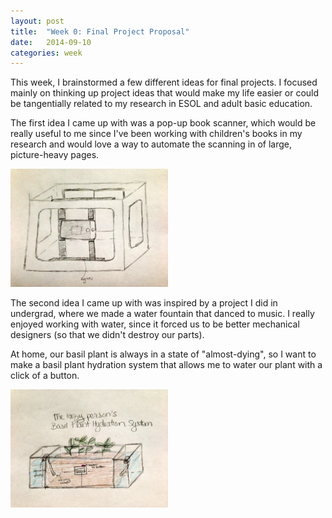 ```yaml
---
layout: post
title:  "Week 0: Final Project Proposal"
date:   2014-09-10
categories: week
---
```


This week, I brainstormed a few different ideas for final projects. I focused mainly on thinking up project ideas that would make my life easier or could be tangentially related to my research in ESOL and adult basic education.

The first idea I came up with was a pop-up book scanner, which would be really useful to me since I've been working with children's books in my research and would love a way to automate the scanning in of large, picture-heavy pages.

<img src="../images/projects/week0/book_reader.jpg" width="50%">

The second idea I came up with was inspired by a project I did in undergrad, where we made a water fountain that danced to music. I really enjoyed working with water, since it forced us to be better mechanical designers (so that we didn't destroy our parts). 

At home, our basil plant is always in a state of "almost-dying", so I want to make a basil plant hydration system that allows me to water our plant with a click of a button.
 
<img src="../images/projects/week0/basil_plant.jpg" width="50%">

